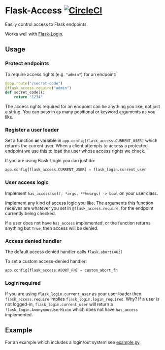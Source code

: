 # Flask-Access [![CircleCI](https://img.shields.io/circleci/project/github/RedSparr0w/node-csgo-parser.svg)](https://circleci.com/gh/barischj/flask-access)

Easily control access to Flask endpoints.

Works well with [Flask-Login](https://flask-login.readthedocs.io/en/latest/).

## Usage

### Protect endpoints

To require access rights (e.g. `"admin"`) for an endpoint:

``` Python
@app.route("/secret-code")
@flask_access.require("admin")
def secret_code():
    return "1234"
```

The access rights required for an endpoint can be anything you like, not just a
string. You can pass in as many positional or keyword arguments as you like.

### Register a user loader

Set a function **or** variable in `app.config[flask_access.CURRENT_USER]` which
returns the current user. When a client attempts to access a protected endpoint
we use this to load the user whose access rights we check.

If you are using Flask-Login you can just do:

``` Python
app.config[flask_access.CURRENT_USER] = flask_login.current_user
```

### User access logic

Implement `has_access(self, *args, **kwargs) -> bool` on your user class.

Implement any kind of access logic you like. The arguments this function
receives are whatever you set in `@flask_access.require`, for the endpoint
currently being checked.

If a user does not have `has_access` implemented, or the function returns
anything but `True`, then access will be denied.

### Access denied handler

The default access denied handler calls `flask.abort(403)`

To set a custom access-denied handler:

``` Python
app.config[flask_access.ABORT_FN] = custom_abort_fn
```

### Login required

If you are using `flask_login.current_user` as your user loader then
`flask_access.require` implies `flask_login.login_required`. Why? If a user is
not logged-in, `flask_login.current_user` will return a
`flask_login.AnonymousUserMixin` which does not have `has_access` implemented.

## Example

For an example which includes a login/out system
see [example.py](example/example.py).
